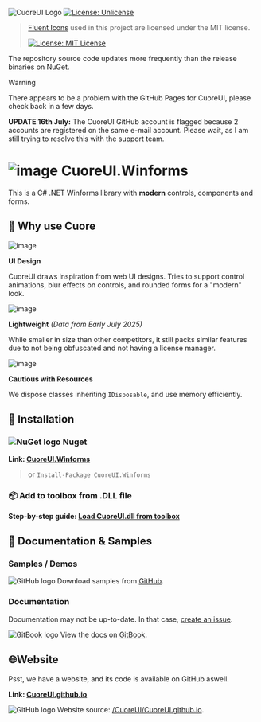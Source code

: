 ![CuoreUI Logo](https://i.imgur.com/pWwYDum.jpeg)
[![License: Unlicense](https://img.shields.io/badge/License-Unlicense-ff6a00)](https://unlicense.org/)

> [Fluent Icons](https://github.com/microsoft/fluentui-system-icons) used in this project are licensed under the MIT license.
> 
> [![License: MIT License](https://img.shields.io/badge/MIT-License-006aff)](https://mit-license.org/)

The repository source code updates more frequently than the release binaries on NuGet.

>[!WARNING]
> There appears to be a problem with the GitHub Pages for CuoreUI, please check back in a few days.
> 
> **UPDATE 16th July:**
> The CuoreUI GitHub account is flagged because 2 accounts are registered on the same e-mail account. Please wait, as I am still trying to resolve this with the support team.

# ![image](https://github.com/user-attachments/assets/15f11b1b-bc5e-429f-9a80-635304f0cbf0) CuoreUI.Winforms

This is a C# .NET Winforms library with **modern** controls, components and forms.

## 🗿 Why use Cuore
![image](https://i.imgur.com/VrbId38.png)

**UI Design**

CuoreUI draws inspiration from web UI designs. Tries to support control animations, blur effects on controls, and rounded forms for a "modern" look.

![image](https://i.imgur.com/7yeFZER.png)

**Lightweight**
*(Data from Early July 2025)*

While smaller in size than other competitors, it still packs similar features due to not being obfuscated and not having a license manager.

![image](https://i.imgur.com/9VbO6gK.png)

**Cautious with Resources**

We dispose classes inheriting `IDisposable`, and use memory efficiently.


## 🔧 Installation 
### ![NuGet logo](https://i.imgur.com/6aPyVAg.png) Nuget
**Link: [CuoreUI.Winforms](https://www.nuget.org/packages/CuoreUI.Winforms/)**
> or `Install-Package CuoreUI.Winforms`
### 📦 Add to toolbox from .DLL file
**Step-by-step guide: [Load CuoreUI.dll from toolbox](./.github/load-into-toolbox.md)**

## 📃 Documentation & Samples
### Samples / Demos

![GitHub logo](https://i.imgur.com/Yc7jLwG.png) Download samples from [GitHub](https://github.com/owtysm/CuoreUI-Samples/?tab=readme-ov-file#available-demos).

### Documentation

Documentation may not be up-to-date. In that case, [create an issue](https://github.com/owtysm/CuoreUI/issues/new/choose).

![GitBook logo](https://i.imgur.com/zUxXXU9.png) View the docs on [GitBook](https://itzkxhu.gitbook.io/cuoreui).

## 🌐Website
Psst, we have a website, and its code is available on GitHub aswell.

**Link: [CuoreUI.github.io](https://CuoreUI.github.io/)**

![GitHub logo](https://i.imgur.com/Yc7jLwG.png) Website source: [/CuoreUI/CuoreUI.github.io](https://github.com/CuoreUI/CuoreUI.github.io).
